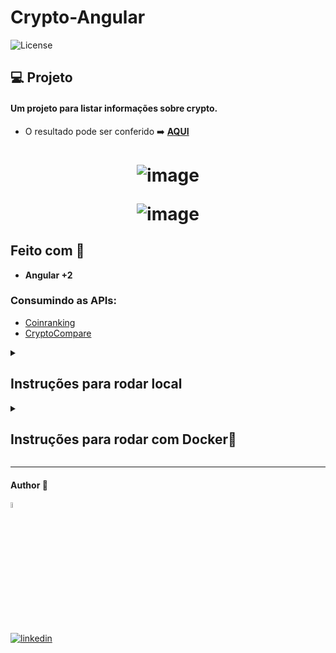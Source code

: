 # Crypto-Angular
  <img  src="https://img.shields.io/static/v1?label=license&message=MIT&color=5965E0&labelColor=121214" alt="License">


## 💻 Projeto

#### Um projeto para listar informações sobre crypto.

- O resultado pode ser conferido :arrow_right: [**AQUI**](cryptocurrency-delta-ten.vercel.app/)

<h1 align="center">

 ![image](https://github.com/dev-araujo/cryptocurrency/assets/97068163/7a451b8e-9f68-47e2-93df-fe39da4a8887)

![image](https://github.com/dev-araujo/cryptocurrency/assets/97068163/34a71bf4-97a4-449b-919b-6c71b0907241)

</h1>


## Feito com 🔨
- **Angular +2**

### Consumindo as APIs:
- [Coinranking](https://developers.coinranking.com/api)
- [CryptoCompare](https://min-api.cryptocompare.com/)

<details><summary> <h2>Instruções para rodar local</h2></summary>

Por ser um projeto realizado com **Angular**, há a necessidade do **NodeJS**. Com ele instalado basta seguir os seguintes passos.

No terminal, clone o projeto:
```
git clone 
```

Crie um diretório na raiz chamado config com um arquivo ts chamado config
```
/config > config.ts
```

Crie as chaves na  [CryptoCompare](https://min-api.cryptocompare.com/) e na [Coinranking](https://developers.coinranking.com/api) e as defina no **config.ts**:

```typeScript

export const ACCESSTOKEN = "SUA-CHAVE-CRYPTOCOMPARE"
export const ACCESSTOKENBACKUP ="SUA-CHAVE-CRYPTOCOMPARE"
export const HISTORICALAPI = "SUA-CHAVE-COINRANKING"

```


Instale as dependências:
```
npm install
```

Execute a aplicação:
```
npm run start 
```

</details>

<details><summary> <h2>Instruções para rodar com Docker🐋 </h2></summary>

No terminal, clone o projeto:
```
git clone 
```

Crie um diretório na raiz chamado config com um arquivo ts chamado config
```
/config > config.ts
```

Crie as chaves na  [CryptoCompare](https://min-api.cryptocompare.com/) e na [Coinranking](https://developers.coinranking.com/api) e as defina no **config.ts**:

```typeScript

export const ACCESSTOKEN = "SUA-CHAVE-CRYPTOCOMPARE"
export const ACCESSTOKENBACKUP ="SUA-CHAVE-CRYPTOCOMPARE"
export const HISTORICALAPI = "SUA-CHAVE-COINRANKING"

```


Crie a imagem :
```
docker build -t crypto-app .
```

Execute o container:

```
docker run -p 4201:4200 angular-docker
```

Acesse a aplicação na **porta 4201**
</details>

----

#### Author 👷

<img src="https://user-images.githubusercontent.com/97068163/149033991-781bf8b6-4beb-445a-913c-f05a76a28bfc.png" width="5%" alt="caricatura do autor desse repositório"/>

[![linkedin](https://img.shields.io/badge/LinkedIn-0077B5?style=for-the-badge&logo=linkedin&logoColor=white)](https://www.linkedin.com/in/araujocode/)
